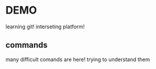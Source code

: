 # DEMO

learning git!
interseting platform!

## commands

many difficult comands are here!
trying to understand them